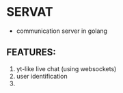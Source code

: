 # SERVAT
- communication server in golang

## FEATURES:
1. yt-like live chat (using websockets)
2. user identification
3. 
